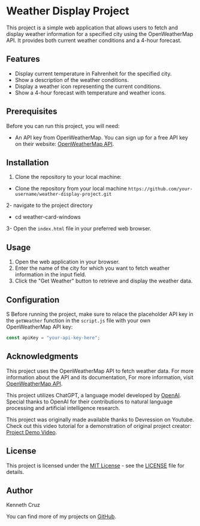 
# Weather Display Project

This project is a simple web application that allows users to fetch and display weather information for a specified city using the OpenWeatherMap API. It provides both current weather conditions and a 4-hour forecast.

## Features

- Display current temperature in Fahrenheit for the specified city.
- Show a description of the weather conditions.
- Display a weather icon representing the current conditions.
- Show a 4-hour forecast with temperature and weather icons.

## Prerequisites

Before you can run this project, you will need:

- An API key from OpenWeatherMap. You can sign up for a free API key on their website: [OpenWeatherMap API](https://openweathermap.org/api).

## Installation

1. Clone the repository to your local machine:

- Clone the repository from your local machine ``` https://github.com/your-username/weather-display-project.git ```

2- navigate to the project directory

- cd weather-card-windows

3- Open the `index.html` file in your preferred web browser.

## Usage

1. Open the web application in your browser.
2. Enter the name of the city for which you want to fetch weather information in the input field.
3. Click the "Get Weather" button to retrieve and display the weather data.

## Configuration
S
Before running the project, make sure to relace the placeholder API key in the `getWeather` function in the `script.js` file with your own OpenWeatherMap API key:

```javascript
const apiKey = "your-api-key-here";
```

## Acknowledgments 

This project uses the OpenWeatherMap API to fetch weather data. For more information about the API and its documentation, For more information, visit [OpenWeatherMap API](https://openweathermap.org/api).

This project utilizes ChatGPT, a language model developed by [OpenAI](https://www.openai.com/).
Special thanks to OpenAI for their contributions to natural language processing and artificial intelligence research.

This project was originally made available thanks to Devression on Youtube.
Check out this video tutorial for a demonstration of original project creator: [Project Demo Video](https://www.youtube.com/watch?v=74IOjtVvExY).

## License

This project is licensed under the [MIT License](LICENSE) - see the [LICENSE](LICENSE) file for details.

## Author

Kenneth Cruz

You can find more of my projects on [GitHub](https://github.com/Cruzkenneth504).
